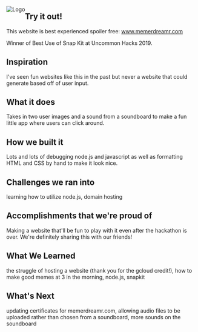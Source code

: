 <img src="./public/assets/memerdreamr.png"
     alt="Logo"
     style="float: left;" />

## Try it out!
This website is best experienced spoiler free: www.memerdreamr.com

Winner of Best Use of Snap Kit at Uncommon Hacks 2019.



## Inspiration
I've seen fun websites like this in the past but never a website that could generate based off of user input. 

## What it does
Takes in two user images and a sound from a soundboard to make a fun little app where users can click around.

## How we built it
Lots and lots of debugging node.js and javascript as well as formatting HTML and CSS by hand to make it look nice.

## Challenges we ran into
learning how to utilize node.js, domain hosting

## Accomplishments that we're proud of
Making a website that'll be fun to play with it even after the hackathon is over. We're definitely sharing this with our friends!

## What We Learned
the struggle of hosting a website (thank you for the gcloud credit!), how to make good memes at 3 in the morning, node.js, snapkit

## What's Next
updating certificates for memerdreamr.com, allowing audio files to be uploaded rather than chosen from a soundboard, more sounds on the soundboard


